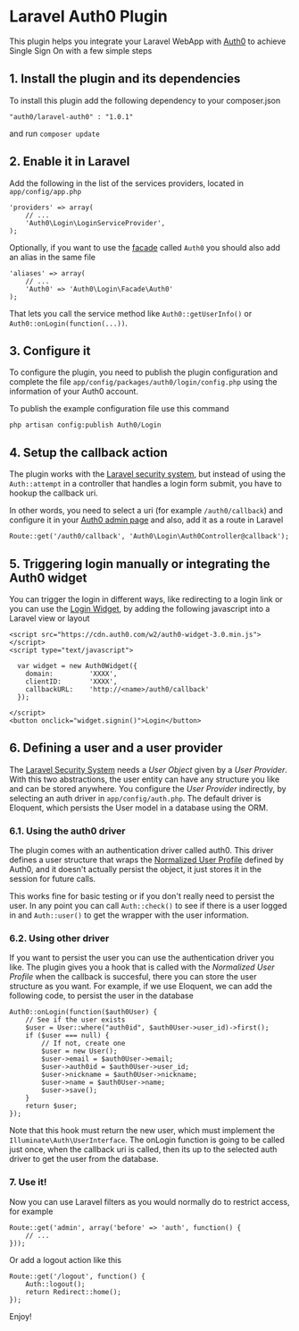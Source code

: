 # Laravel Auth0 Plugin
This plugin helps you integrate your Laravel WebApp with [Auth0](https://auth0.com/) to achieve Single Sign On with a few simple steps

## 1. Install the plugin and its dependencies

To install this plugin add the following dependency to your composer.json

    "auth0/laravel-auth0" : "1.0.1"

and run `composer update`

## 2. Enable it in Laravel
Add the following in the list of the services providers, located in `app/config/app.php`

    'providers' => array(
        // ...
        'Auth0\Login\LoginServiceProvider',
    );

Optionally, if you want to use the [facade](http://laravel.com/docs/facades) called `Auth0` you should also add an alias in the same file

    'aliases' => array(
        // ...
        'Auth0' => 'Auth0\Login\Facade\Auth0'
    );

That lets you call the service method like `Auth0::getUserInfo()` or `Auth0::onLogin(function(...))`.

## 3. Configure it

To configure the plugin, you need to publish the plugin configuration and complete the file `app/config/packages/auth0/login/config.php` using the information of your Auth0 account.

To publish the example configuration file use this command

    php artisan config:publish Auth0/Login

## 4. Setup the callback action

The plugin works with the [Laravel security system](http://laravel.com/docs/security), but instead of using the `Auth::attempt` in a controller that handles a login form submit, you have to hookup the callback uri.

In other words, you need to select a uri (for example `/auth0/callback`) and configure it in your [Auth0 admin page](https://app.auth0.com/#/applications/) and also, add it as a route in Laravel

    Route::get('/auth0/callback', 'Auth0\Login\Auth0Controller@callback');

## 5. Triggering login manually or integrating the Auth0 widget

You can trigger the login in different ways, like redirecting to a login link or you can use the [Login Widget](https://docs.auth0.com/login-widget2), by adding the following javascript into a Laravel view or layout

    <script src="https://cdn.auth0.com/w2/auth0-widget-3.0.min.js"></script>
    <script type="text/javascript">

      var widget = new Auth0Widget({
        domain:         'XXXX',
        clientID:       'XXXX',
        callbackURL:    'http://<name>/auth0/callback'
      });

    </script>
    <button onclick="widget.signin()">Login</button>



## 6. Defining a user and a user provider

The [Laravel Security System](http://laravel.com/docs/security) needs a *User Object* given by a *User Provider*. With this two abstractions, the user entity can have any structure you like and can be stored anywhere. You configure the *User Provider* indirectly, by selecting an auth driver in `app/config/auth.php`. The default driver is Eloquent, which persists the User model in a database using the ORM.

### 6.1. Using the auth0 driver

The plugin comes with an authentication driver called auth0. This driver defines a user structure that wraps the [Normalized User Profile](https://docs.auth0.com/user-profile) defined by Auth0, and it doesn't actually persist the object, it just stores it in the session for future calls.

This works fine for basic testing or if you don't really need to persist the user. In any point you can call `Auth::check()` to see if there is a user logged in and `Auth::user()` to get the wrapper with the user information.

### 6.2. Using other driver

If you want to persist the user you can use the authentication driver you like. The plugin gives you a hook that is called with the *Normalized User Profile* when the callback is succesful, there you can store the user structure as you want. For example, if we use Eloquent, we can add the following code, to persist the user in the database

    Auth0::onLogin(function($auth0User) {
        // See if the user exists
        $user = User::where("auth0id", $auth0User->user_id)->first();
        if ($user === null) {
            // If not, create one
            $user = new User();
            $user->email = $auth0User->email;
            $user->auth0id = $auth0User->user_id;
            $user->nickname = $auth0User->nickname;
            $user->name = $auth0User->name;
            $user->save();
        }
        return $user;
    });

Note that this hook must return the new user, which must implement the `Illuminate\Auth\UserInterface`. The onLogin function is going to be called just once, when the callback uri is called, then its up to the selected auth driver to get the user from the database.

### 7. Use it!

Now you can use Laravel filters as you would normally do to restrict access, for example

    Route::get('admin', array('before' => 'auth', function() {
        // ...
    }));

Or add a logout action like this

    Route::get('/logout', function() {
        Auth::logout();
        return Redirect::home();
    });

Enjoy!

